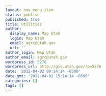```yaml
---
layout: nav_menu_item
status: publish
published: true
title: Utilities
author:
  display_name: Map Utah
  login: Map Utah
  email: agrc@utah.gov
  url: ''
author_login: Map Utah
author_email: agrc@utah.gov
wordpress_id: 5276
wordpress_url: http://gis.utah.gov/?p=5276
date: '2012-04-02 09:14:14 -0500'
date_gmt: '2012-04-02 15:14:14 -0500'
categories: []
tags: []
---
```


